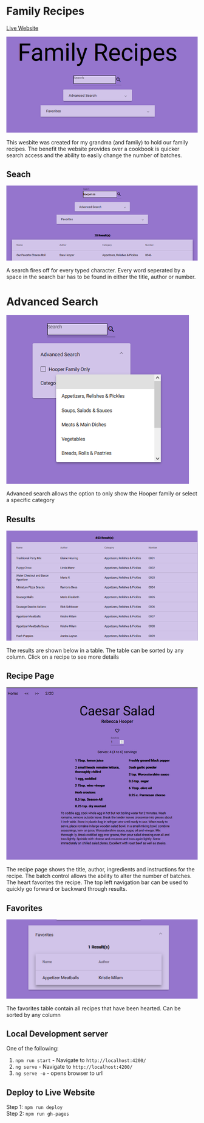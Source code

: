 # Family Recipes

[Live Website](https://family-recipes.ryan-brock.com/)<br/>

![Main](/pics/main.png)

This wesbite was created for my grandma (and family) to hold our family recipes. The benefit the website provides over a cookbook is quicker search access and the ability to easily change the number of batches.

## Seach

![Search](/pics/basic-search.png)

A search fires off for every typed character. Every word seperated by a space in the search bar has to be found in either the title, author or number. 

# Advanced Search

![Advanced Search](/pics/advanced-search.png)

Advanced search allows the option to only show the Hooper family or select a specific category

## Results

![Results](/pics/results.png)

The results are shown below in a table. The table can be sorted by any column. Click on a recipe to see more details

## Recipe Page 

![Recipe page](/pics/recipe.png)

The recipe page shows the title, author, ingredients and instructions for the recipe. The batch control allows the ability to alter the number of batches. The heart favorites the recipe. The top left navigation bar can be used to quickly go forward or backward through results.

## Favorites 

![Favorites](/pics/favorites.png)

The favorites table contain all recipes that have been hearted. Can be sorted by any column

## Local Development server

One of the following:<br>
1. `npm run start` - Navigate to `http://localhost:4200/`
2. `ng serve` - Navigate to `http://localhost:4200/`
3. `ng serve -o` - opens browser to url

## Deploy to Live Website

Step 1: `npm run deploy`<br>
Step 2: `npm run gh-pages`<br>

